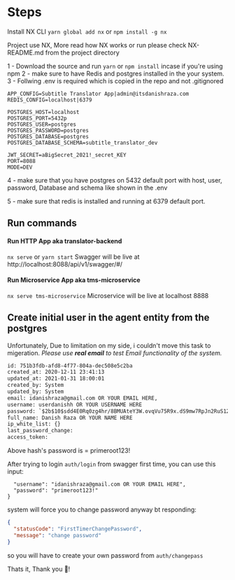 # Steps

Install NX CLI
`yarn global add nx` or `npm install -g nx`

Project use NX, More read how NX works or run please check NX-README.md from the project directory

1 - Download the source and run `yarn` or `npm install` incase if you're using npm
2 - make sure to have Redis and postgres installed in the your system.
3 - Follwing .env is required which is copied in the repo and not .gitignored

```.env
APP_CONFIG=Subtitle Translator App|admin@itsdanishraza.com
REDIS_CONFIG=localhost|6379

POSTGRES_HOST=localhost
POSTGRES_PORT=5432p
POSTGRES_USER=postgres
POSTGRES_PASSWORD=postgres
POSTGRES_DATABASE=postgres
POSTGRES_DATABASE_SCHEMA=subtitle_translator_dev

JWT_SECRET=aBigSecret_2021!_secret_KEY
PORT=8088
MODE=DEV
```

4 - make sure that you have postgres on 5432 default port with host, user, password, Database and schema like shown in the .env

5 - make sure that redis is installed and running at 6379 default port.

## Run commands

#### Run HTTP App aka translator-backend

`nx serve` or `yarn start`
Swagger will be live at http://localhost:8088/api/v1/swagger/#/

#### Run Microservice App aka tms-microservice

`nx serve tms-microservice`
Microservice will be live at localhost 8888

## Create initial user in the agent entity from the postgres

Unfortunately, Due to limitation on my side, i couldn't move this task to migeration.
_Please use **real email** to test Email functionality of the system._

```txt
id: 751b3fdb-afd8-4f77-804a-dec508e5c2ba
created_at: 2020-12-11 23:41:13
updated_at: 2021-01-31 18:00:01
created_by: System
updated_by: System
email: idanishraza@gmail.com OR YOUR EMAIL HERE,
username: userdanishh OR YOUR USERNAME HERE
password: `$2b$10$sdd4E0Rq0zg4hr/8BMUAteY3W.ovqVu75R9x.dS9mw7RpJn2RuS12`
full_name: Danish Raza OR YOUR NAME HERE
ip_white_list: {}
last_password_change:
access_token:
```

Above hash's password is = primeroot123!

After trying to login `auth/login` from swagger first time, you can use this input:

```json{
  "username": "idanishraza@gmail.com OR YOUR EMAIL HERE",
  "password": "primeroot123!"
}
```

system will force you to change password anyway bt responding:

```json
{
  "statusCode": "FirstTimerChangePassword",
  "message": "change password"
}
```

so you will have to create your own password from `auth/changepass`

Thats it, Thank you 🙏!
